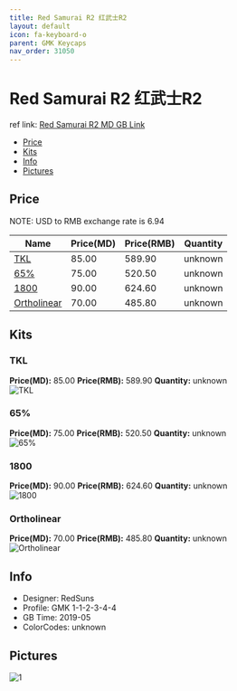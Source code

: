 ```yaml
---
title: Red Samurai R2 红武士R2
layout: default
icon: fa-keyboard-o
parent: GMK Keycaps
nav_order: 31050
---
```


# Red Samurai R2 红武士R2

ref link: [Red Samurai R2 MD GB Link](https://drop.com/buy/drop-redsuns-gmk-red-samurai-keycap-set)

* [Price](#price)
* [Kits](#kits)
* [Info](#info)
* [Pictures](#pictures)


## Price  
NOTE: USD to RMB exchange rate is 6.94

| Name          | Price(MD)    |  Price(RMB) | Quantity |
| ------------- | ------------ |  ---------- | -------- |
|[TKL](#tkl)|85.00|589.90|unknown|
|[65%](#65%)|75.00|520.50|unknown|
|[1800](#1800)|90.00|624.60|unknown|
|[Ortholinear](#ortholinear)|70.00|485.80|unknown|


## Kits
### TKL
**Price(MD):** 85.00    **Price(RMB):** 589.90    **Quantity:** unknown  
<img src="{{ 'assets/images/gmk-keycaps/redsamurair2/kits_pics/tkl.jpg' | relative_url }}" alt="TKL" class="image featured">

### 65%
**Price(MD):** 75.00    **Price(RMB):** 520.50    **Quantity:** unknown  
<img src="{{ 'assets/images/gmk-keycaps/redsamurair2/kits_pics/65%.jpg' | relative_url }}" alt="65%" class="image featured">

### 1800
**Price(MD):** 90.00    **Price(RMB):** 624.60    **Quantity:** unknown  
<img src="{{ 'assets/images/gmk-keycaps/redsamurair2/kits_pics/1800.jpg' | relative_url }}" alt="1800" class="image featured">

### Ortholinear
**Price(MD):** 70.00    **Price(RMB):** 485.80    **Quantity:** unknown  
<img src="{{ 'assets/images/gmk-keycaps/redsamurair2/kits_pics/ortholinear.jpg' | relative_url }}" alt="Ortholinear" class="image featured">


## Info
* Designer: RedSuns
* Profile: GMK 1-1-2-3-4-4
* GB Time: 2019-05
* ColorCodes: unknown 


## Pictures
<img src="{{ 'assets/images/gmk-keycaps/redsamurair2/rendering_pics/1.jpg' | relative_url }}" alt="1" class="image featured">
